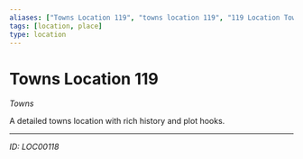 ```yaml
---
aliases: ["Towns Location 119", "towns location 119", "119 Location Towns"]
tags: [location, place]
type: location
---
```


# Towns Location 119

*Towns*

A detailed towns location with rich history and plot hooks.

---
*ID: LOC00118*